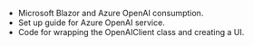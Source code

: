 - Microsoft Blazor and Azure OpenAI consumption.
- Set up guide for Azure OpenAI service.
- Code for wrapping the OpenAIClient class and creating a UI.